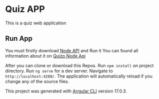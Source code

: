 # Quiz APP
This is a quiz web application

## Run App
You must firstly download [Node API](https://github.com/BalloIbrahima/quizo-node-api) and Run it
You can found all information about it on [Quizo Node Api](https://github.com/BalloIbrahima/quizo-node-api)

After you can clone or download this Repos.
Run `npm install` on project directory.
Run `ng serve` for a dev server. Navigate to `http://localhost:4200/`. The application will automatically reload if you change any of the source files.


This project was generated with [Angular CLI](https://github.com/angular/angular-cli) version 17.0.3.


